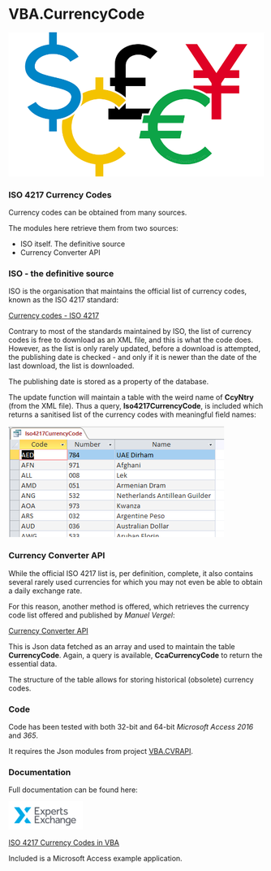 # VBA.CurrencyCode #
![Help](https://raw.githubusercontent.com/GustavBrock/VBA.CurrencyCode/master/images/EE%20CurrencyCode.png)

### ISO 4217 Currency Codes ###
Currency codes can be obtained from many sources.

The modules here retrieve them from two sources:

* ISO itself. The definitive source
* Currency Converter API

### ISO - the definitive source ###

ISO is the organisation that maintains the official list of currency codes, known as the ISO 4217 standard:

[Currency codes - ISO 4217](https://www.iso.org/iso-4217-currency-codes.html)

Contrary to most of the standards maintained by ISO, the list of currency codes is free to download as an XML file, and this is what the code does.
However, as the list is only rarely updated, before a download is attempted, the publishing date is checked - and only if it is newer than the date of the last download, the list is downloaded.

The publishing date is stored as a property of the database.

The update function will maintain a table with the weird name of **CcyNtry** (from the XML file). Thus a query, **Iso4217CurrencyCode**, is included which returns a sanitised list of the currency codes with meaningful field names:

![Help](https://raw.githubusercontent.com/GustavBrock/VBA.CurrencyCode/master/images/Query4217.png)

### Currency Converter API ###

While the official ISO 4217 list is, per definition, complete, it also contains several rarely used currencies for which you may not even be able to obtain a daily exchange rate.

For this reason, another method is offered, which retrieves the currency code list offered and published by *Manuel Vergel*:

[Currency Converter API](https://currencyconverterapi.com/)

This is Json data fetched as an array and used to maintain the table **CurrencyCode**. Again, a query is available, **CcaCurrencyCode** to return the essential data.

The structure of the table allows for storing historical (obsolete) currency codes.

### Code ###
Code has been tested with both 32-bit and 64-bit *Microsoft Access 2016* and *365*.

It requires the Json modules from project [VBA.CVRAPI](https://github.com/CactusData/VBA.CVRAPI).

### Documentation ###
Full documentation can be found here:

![EE Logo](https://raw.githubusercontent.com/GustavBrock/VBA.CurrencyCode/master/images/EE%20Logo.png) 

[ISO 4217 Currency Codes in VBA](https://www.experts-exchange.com/articles/32054/ISO-4217-Currency-Codes-in-VBA.html)

Included is a Microsoft Access example application.